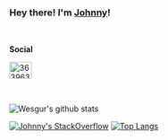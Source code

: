 ### Hey there! I'm [Johnny](https://www.wesgur.com)!

&nbsp;

**Social**

<a href="https://stackoverflow.com/users/3639630" target="blank"><img align="center" src="https://cdn.jsdelivr.net/npm/simple-icons@3.0.1/icons/stackoverflow.svg" alt="3639630" height="30" width="40" /></a>

&nbsp;

![Wesgur's github stats](https://github-readme-stats.wesgur.vercel.app/api?username=wesgur&count_private=trueshow_icons=true)

[![Johnny's StackOverflow](https://github-readme-stackoverflow.vercel.app/?userID=3639630)](https://stackoverflow.com/users/3639630/wesgur) 
[![Top Langs](https://github-readme-stats.wesgur.vercel.app/api/top-langs/?username=wesgur&hide=c%23,java,ruby,objective-c)](https://github.com/anuraghazra/github-readme-stats) 

